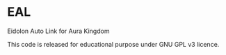 # EAL
Eidolon Auto Link for Aura Kingdom

This code is released for educational purpose under GNU GPL v3 licence.
